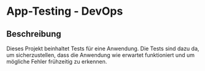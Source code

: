 # App-Testing - DevOps
## Beschreibung
Dieses Projekt beinhaltet Tests für eine Anwendung. Die Tests sind dazu da, um sicherzustellen, dass die Anwendung wie erwartet funktioniert und um mögliche Fehler frühzeitig zu erkennen.